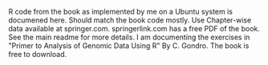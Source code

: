 R code from the book as implemented by me on a Ubuntu system is documened here. Should match the book code mostly. Use
Chapter-wise data available at springer.com. springerlink.com has a free PDF of the book. See the main readme for more
details. I am documenting the exercises in "Primer to Analysis of Genomic Data Using R" By C. Gondro. The book is free
to download. 

